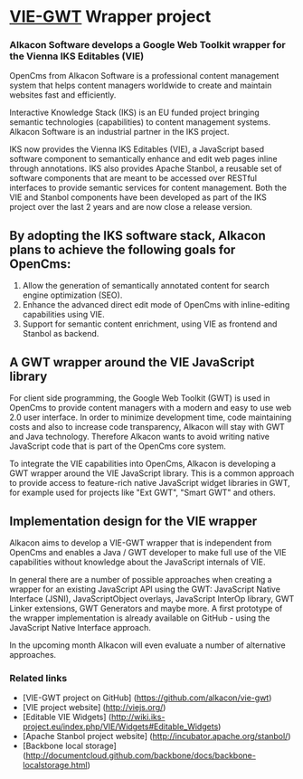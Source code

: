 [VIE-GWT](https://raw.github.com/bergie/VIE/master/design/vie_logo_100.png) Wrapper project
====================

### Alkacon Software develops a Google Web Toolkit wrapper for the Vienna IKS Editables (VIE)

OpenCms from Alkacon Software is a professional content management system that helps content managers worldwide to create and maintain websites fast and efficiently.

Interactive Knowledge Stack (IKS) is an EU funded project bringing semantic technologies (capabilities) to content management systems. Alkacon Software is an industrial partner in the IKS project.

IKS now provides the Vienna IKS Editables (VIE), a JavaScript based software component to semantically enhance and edit web pages inline through annotations. IKS also provides Apache Stanbol, a reusable set of software components that are meant to be accessed over RESTful interfaces to provide semantic services for content management. Both the VIE and Stanbol components have been developed as part of the IKS project over the last 2 years and are now close a release version.

## By adopting the IKS software stack, Alkacon plans to achieve the following goals for OpenCms:

1. Allow the generation of semantically annotated content for search engine optimization (SEO).
2. Enhance the advanced direct edit mode of OpenCms with inline-editing capabilities using VIE.
3. Support for semantic content enrichment, using VIE as frontend and Stanbol as backend.

## A GWT wrapper around the VIE JavaScript library

For client side programming, the Google Web Toolkit (GWT) is used in OpenCms to provide content managers with a modern and easy to use web 2.0 user interface. In order to minimize development time, code maintaining costs and also to increase code transparency, Alkacon will stay with GWT and Java technology. Therefore Alkacon wants to avoid writing native JavaScript code that is part of the OpenCms core system.

To integrate the VIE capabilities into OpenCms, Alkacon is developing a GWT wrapper around the VIE JavaScript library. This is a common approach to provide access to feature-rich native JavaScript widget libraries in GWT, for example used for projects like "Ext GWT", "Smart GWT" and others.

## Implementation design for the VIE wrapper

Alkacon aims to develop a VIE-GWT wrapper that is independent from OpenCms and enables a Java / GWT developer to make full use of the VIE capabilities without knowledge about the JavaScript internals of VIE.

In general there are a number of possible approaches when creating a wrapper for an existing JavaScript API using the GWT: JavaScript Native Interface (JSNI), JavaScriptObject overlays, JavaScript InterOp library, GWT Linker extensions, GWT Generators and maybe more. A first prototype of the wrapper implementation is already available on GitHub - using the JavaScript Native Interface approach.

In the upcoming month Alkacon will even evaluate a number of alternative approaches.
 
### Related links

- [VIE-GWT project on GitHub] (https://github.com/alkacon/vie-gwt)
- [VIE project website] (http://viejs.org/)
- [Editable VIE Widgets] (http://wiki.iks-project.eu/index.php/VIE/Widgets#Editable_Widgets)
- [Apache Stanbol project website] (http://incubator.apache.org/stanbol/)
- [Backbone local storage] (http://documentcloud.github.com/backbone/docs/backbone-localstorage.html)
